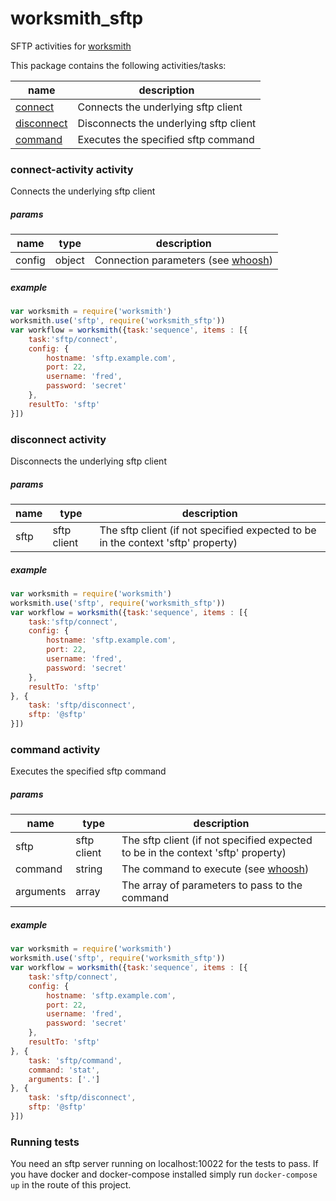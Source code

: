 # worksmith_sftp

SFTP activities for [worksmith](http://npmjs.com/package/worksmith)

This package contains the following activities/tasks:

name | description
--- | ---
[connect](#connect-activity) | Connects the underlying sftp client
[disconnect](#disconnect-activity) | Disconnects the underlying sftp client
[command](#command-activity) | Executes the specified sftp command

### connect-activity activity
Connects the underlying sftp client
##### params
name | type | description
--- | --- | ---
config | object | Connection parameters (see [whoosh](http://npmjs.com/package/whoosh))

##### example

```javascript
var worksmith = require('worksmith')
worksmith.use('sftp', require('worksmith_sftp'))
var workflow = worksmith({task:'sequence', items : [{
    task:'sftp/connect',
    config: {
        hostname: 'sftp.example.com',
        port: 22,
        username: 'fred',
        password: 'secret'
    },
    resultTo: 'sftp'
}])
```

### disconnect activity
Disconnects the underlying sftp client
##### params
name | type | description
--- | --- | ---
sftp | sftp client | The sftp client (if not specified expected to be in the context 'sftp' property)

##### example

```javascript
var worksmith = require('worksmith')
worksmith.use('sftp', require('worksmith_sftp'))
var workflow = worksmith({task:'sequence', items : [{
    task:'sftp/connect',
    config: {
        hostname: 'sftp.example.com',
        port: 22,
        username: 'fred',
        password: 'secret'
    },
    resultTo: 'sftp'
}, {
    task: 'sftp/disconnect',
    sftp: '@sftp'
}])
```

### command activity
Executes the specified sftp command

##### params
name | type | description
--- | --- | ---
sftp | sftp client | The sftp client (if not specified expected to be in the context 'sftp' property)
command | string | The command to execute (see [whoosh](http://npmjs.com/package/whoosh))
arguments | array | The array of parameters to pass to the command

##### example

```javascript
var worksmith = require('worksmith')
worksmith.use('sftp', require('worksmith_sftp'))
var workflow = worksmith({task:'sequence', items : [{
    task:'sftp/connect',
    config: {
        hostname: 'sftp.example.com',
        port: 22,
        username: 'fred',
        password: 'secret'
    },
    resultTo: 'sftp'
}, {
    task: 'sftp/command',
    command: 'stat',
    arguments: ['.']
}, {
    task: 'sftp/disconnect',
    sftp: '@sftp'
}])
```

### Running tests
You need an sftp server running on localhost:10022 for the tests to pass. If you have docker and docker-compose installed simply run ```docker-compose up``` in the route of this project.

